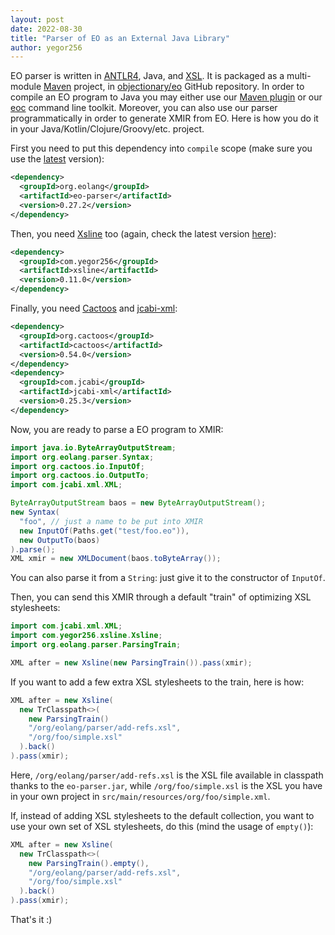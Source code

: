 ```yaml
---
layout: post
date: 2022-08-30
title: "Parser of EO as an External Java Library"
author: yegor256
---
```


EO parser is written in [ANTLR4](https://www.antlr.org),
Java, and [XSL](https://en.wikipedia.org/wiki/XSL).
It is packaged as a multi-module [Maven](https://maven.apache.org) project, in
[objectionary/eo](https://github.com/objectionary/eo) GitHub repository.
In order to compile an EO program to Java you may either use
our [Maven plugin](https://github.com/objectionary/eo/tree/master/eo-maven-plugin)
or our [eoc](https://github.com/objectionary/eoc) command line toolkit.
Moreover, you can also use our parser programmatically in order to generate XMIR from EO.
Here is how you do it in your Java/Kotlin/Clojure/Groovy/etc. project.

<!--more-->

First you need to put this dependency into `compile` scope (make sure you
use the [latest](https://github.com/objectionary/eo/releases) version):

```xml
<dependency>
  <groupId>org.eolang</groupId>
  <artifactId>eo-parser</artifactId>
  <version>0.27.2</version>
</dependency>
```

Then, you need [Xsline](https://github.com/yegor256/xsline/) too (again, check the latest
version [here](https://github.com/yegor256/xsline)):

```xml
<dependency>
  <groupId>com.yegor256</groupId>
  <artifactId>xsline</artifactId>
  <version>0.11.0</version>
</dependency>
```

Finally, you need [Cactoos](https://github.com/yegor256/cactoos/) and
[jcabi-xml](https://github.com/jcabi/jcabi-xml):

```xml
<dependency>
  <groupId>org.cactoos</groupId>
  <artifactId>cactoos</artifactId>
  <version>0.54.0</version>
</dependency>
<dependency>
  <groupId>com.jcabi</groupId>
  <artifactId>jcabi-xml</artifactId>
  <version>0.25.3</version>
</dependency>
```

Now, you are ready to parse a EO program to XMIR:

```java
import java.io.ByteArrayOutputStream;
import org.eolang.parser.Syntax;
import org.cactoos.io.InputOf;
import org.cactoos.io.OutputTo;
import com.jcabi.xml.XML;

ByteArrayOutputStream baos = new ByteArrayOutputStream();
new Syntax(
  "foo", // just a name to be put into XMIR
  new InputOf(Paths.get("test/foo.eo")),
  new OutputTo(baos)
).parse();
XML xmir = new XMLDocument(baos.toByteArray());
```

You can also parse it from a `String`: just give it to the
constructor of `InputOf`.

Then, you can send this XMIR through a default "train"
of optimizing XSL stylesheets:

```java
import com.jcabi.xml.XML;
import com.yegor256.xsline.Xsline;
import org.eolang.parser.ParsingTrain;

XML after = new Xsline(new ParsingTrain()).pass(xmir);
```

If you want to add a few extra XSL stylesheets to the train,
here is how:

```java
XML after = new Xsline(
  new TrClasspath<>(
    new ParsingTrain()
    "/org/eolang/parser/add-refs.xsl",
    "/org/foo/simple.xsl"
  ).back()
).pass(xmir);
```

Here, `/org/eolang/parser/add-refs.xsl` is the XSL file available in classpath
thanks to the `eo-parser.jar`, while `/org/foo/simple.xsl` is the XSL you
have in your own project in `src/main/resources/org/foo/simple.xml`.

If, instead of adding XSL stylesheets to the default collection,
you want to use your own set of XSL stylesheets, do this
(mind the usage of `empty()`):

```java
XML after = new Xsline(
  new TrClasspath<>(
    new ParsingTrain().empty(),
    "/org/eolang/parser/add-refs.xsl",
    "/org/foo/simple.xsl"
  ).back()
).pass(xmir);
```

That's it :)
